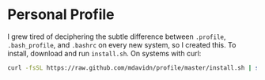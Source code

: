 Personal Profile
================

I grew tired of deciphering the subtle difference between `.profile`,
`.bash_profile`, and `.bashrc` on every new system, so I created this.
To install, download and run `install.sh`. On systems with curl:

```sh
curl -fsSL https://raw.github.com/mdavidn/profile/master/install.sh | sh
```
